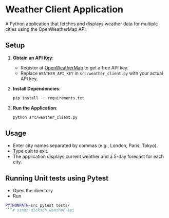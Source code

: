 # Weather Client Application

A Python application that fetches and displays weather data for multiple cities using the OpenWeatherMap API.

## Setup

1. **Obtain an API Key**:
   - Register at [OpenWeatherMap](https://openweathermap.org/api) to get a free API key.
   - Replace `WEATHER_API_KEY` in `src/weather_client.py` with your actual API key.

2. **Install Dependencies**:
   ```bash
   pip install -r requirements.txt
   ```

3. **Run the Application**:
   ```bash
   python src/weather_client.py
   ```

## Usage
   - Enter city names separated by commas (e.g., London, Paris, Tokyo).
   - Type quit to exit.
   - The application displays current weather and a 5-day forecast for each city.

## Running Unit tests using Pytest
   - Open the directory
   - Run 
   ```bash
   PYTHONPATH=src pytest tests/
   ```# simon-dickson-weather-api
